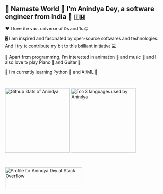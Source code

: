<!---
andys-github/andys-github is a ✨ special ✨ repository because its `README.md` (this file) appears on your GitHub profile.
You can click the Preview link to take a look at your changes.
--->

👋 Namaste World 🙏 I’m Anindya Dey, a software engineer from India 🙂 🇮🇳
---
❤️ I love the vast universe of 0s and 1s 😍

🖥️ I am inspired and fascinated by open-source softwares and technologies. And I try to contribute my bit to this brilliant initiative 💻

👀 Apart from programming, I’m interested in animation 🐼 and music 🎵 and I also love to play Piano 🎹 and Guitar 🎸

🌱 I’m currently learning Python 🐍 and AI/ML 🤖

<br />

<p>
  <img src="https://github-readme-stats.vercel.app/api?username=andys-github&show_icons=true&count_private=true&custom_title=My%20Github%20Stats&line_height=30&theme=radical" alt="Github Stats of Anindya" title="Github Stats of Anindya" height="210"/>
  
  <img src="https://github-readme-stats.vercel.app/api/top-langs/?username=andys-github&langs_count=3&custom_title=Top%203%20Languages%20In%20My%20Repos&theme=radical" alt="Top 3 languages used by Anindya" title="Top 3 languages used by Anindya" height="210"/>
</p>

<br />

<p>
  <a href="https://stackoverflow.com/users/13584363/anindya-dey">
    <img src="https://stackoverflow.com/users/flair/13584363.png?theme=dark" width="250" height="70" alt="Profile for Anindya Dey at Stack Overflow" title="Profile for Anindya at Stack Overflow" />
  </a>
</p>
